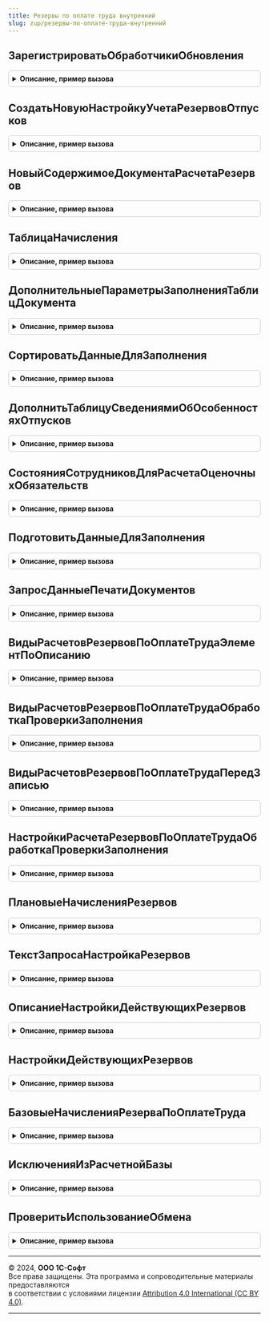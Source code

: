 ```yaml
---
title: Резервы по оплате труда внутренний
slug: zup/резервы-по-оплате-труда-внутренний
---
```



## ЗарегистрироватьОбработчикиОбновления
<details style="margin: 1em 0; padding: 0.5em; border: 1px solid #ccc; border-radius: 6px;">

<summary style="font-weight: bold; cursor: pointer;">Описание, пример вызова</summary>

```bsl

// Добавляет в список Обработчики процедуры-обработчики обновления,
// необходимые данной подсистеме.
//
// Параметры:
//   Обработчики - ТаблицаЗначений - см. описание функции НоваяТаблицаОбработчиковОбновления
//                                   общего модуля ОбновлениеИнформационнойБазы.
//
Процедура ЗарегистрироватьОбработчикиОбновления(Обработчики) Экспорт
```

Пример вызова
```bsl
РезервыПоОплатеТрудаВнутренний.ЗарегистрироватьОбработчикиОбновления(Обработчики) 
```
</details>

## СоздатьНовуюНастройкуУчетаРезервовОтпусков
<details style="margin: 1em 0; padding: 0.5em; border: 1px solid #ccc; border-radius: 6px;">

<summary style="font-weight: bold; cursor: pointer;">Описание, пример вызова</summary>

```bsl

Процедура СоздатьНовуюНастройкуУчетаРезервовОтпусков() Экспорт
```

Пример вызова
```bsl
РезервыПоОплатеТрудаВнутренний.СоздатьНовуюНастройкуУчетаРезервовОтпусков() 
```
</details>

## НовыйСодержимоеДокументаРасчетаРезервов
<details style="margin: 1em 0; padding: 0.5em; border: 1px solid #ccc; border-radius: 6px;">

<summary style="font-weight: bold; cursor: pointer;">Описание, пример вызова</summary>

```bsl

Функция НовыйСодержимоеДокументаРасчетаРезервов() Экспорт
```

Пример вызова
```bsl
Результат = РезервыПоОплатеТрудаВнутренний.НовыйСодержимоеДокументаРасчетаРезервов() 
```
</details>

## ТаблицаНачисления
<details style="margin: 1em 0; padding: 0.5em; border: 1px solid #ccc; border-radius: 6px;">

<summary style="font-weight: bold; cursor: pointer;">Описание, пример вызова</summary>

```bsl

Функция ТаблицаНачисления() Экспорт
```

Пример вызова
```bsl
Результат = РезервыПоОплатеТрудаВнутренний.ТаблицаНачисления() 
```
</details>

## ДополнительныеПараметрыЗаполненияТаблицДокумента
<details style="margin: 1em 0; padding: 0.5em; border: 1px solid #ccc; border-radius: 6px;">

<summary style="font-weight: bold; cursor: pointer;">Описание, пример вызова</summary>

```bsl

Функция ДополнительныеПараметрыЗаполненияТаблицДокумента() Экспорт
```

Пример вызова
```bsl
Результат = РезервыПоОплатеТрудаВнутренний.ДополнительныеПараметрыЗаполненияТаблицДокумента() 
```
</details>

## СортироватьДанныеДляЗаполнения
<details style="margin: 1em 0; padding: 0.5em; border: 1px solid #ccc; border-radius: 6px;">

<summary style="font-weight: bold; cursor: pointer;">Описание, пример вызова</summary>

```bsl

Процедура СортироватьДанныеДляЗаполнения(ДанныеЗаполнения, Организация, МесяцНачисления, ИспользоватьСортировкуПоУмолчанию = Истина) Экспорт
```

Пример вызова
```bsl
РезервыПоОплатеТрудаВнутренний.СортироватьДанныеДляЗаполнения(ДанныеЗаполнения, Организация, МесяцНачисления, ИспользоватьСортировкуПоУмолчанию);
```
</details>

## ДополнитьТаблицуСведениямиОбОсобенностяхОтпусков
<details style="margin: 1em 0; padding: 0.5em; border: 1px solid #ccc; border-radius: 6px;">

<summary style="font-weight: bold; cursor: pointer;">Описание, пример вызова</summary>

```bsl

Процедура ДополнитьТаблицуСведениямиОбОсобенностяхОтпусков(НачисленнаяЗарплатаИВзносы) Экспорт
```

Пример вызова
```bsl
РезервыПоОплатеТрудаВнутренний.ДополнитьТаблицуСведениямиОбОсобенностяхОтпусков(НачисленнаяЗарплатаИВзносы) 
```
</details>

## СостоянияСотрудниковДляРасчетаОценочныхОбязательств
<details style="margin: 1em 0; padding: 0.5em; border: 1px solid #ccc; border-radius: 6px;">

<summary style="font-weight: bold; cursor: pointer;">Описание, пример вызова</summary>

```bsl

Функция СостоянияСотрудниковДляРасчетаОценочныхОбязательств(Организация, Сотрудники, Период) Экспорт
```

Пример вызова
```bsl
Результат = РезервыПоОплатеТрудаВнутренний.СостоянияСотрудниковДляРасчетаОценочныхОбязательств(Организация, Сотрудники, Период) 
```
</details>

## ПодготовитьДанныеДляЗаполнения
<details style="margin: 1em 0; padding: 0.5em; border: 1px solid #ccc; border-radius: 6px;">

<summary style="font-weight: bold; cursor: pointer;">Описание, пример вызова</summary>

```bsl

Процедура ПодготовитьДанныеДляЗаполнения(СтруктураПараметров, АдресХранилища) Экспорт
```

Пример вызова
```bsl
РезервыПоОплатеТрудаВнутренний.ПодготовитьДанныеДляЗаполнения(СтруктураПараметров, АдресХранилища) 
```
</details>

## ЗапросДанныеПечатиДокументов
<details style="margin: 1em 0; padding: 0.5em; border: 1px solid #ccc; border-radius: 6px;">

<summary style="font-weight: bold; cursor: pointer;">Описание, пример вызова</summary>

```bsl

Процедура ЗапросДанныеПечатиДокументов(Запрос) Экспорт
```

Пример вызова
```bsl
РезервыПоОплатеТрудаВнутренний.ЗапросДанныеПечатиДокументов(Запрос) 
```
</details>

## ВидыРасчетовРезервовПоОплатеТрудаЭлементПоОписанию
<details style="margin: 1em 0; padding: 0.5em; border: 1px solid #ccc; border-radius: 6px;">

<summary style="font-weight: bold; cursor: pointer;">Описание, пример вызова</summary>

```bsl

Функция ВидыРасчетовРезервовПоОплатеТрудаЭлементПоОписанию(ОписаниеЭлемента) Экспорт
```

Пример вызова
```bsl
Результат = РезервыПоОплатеТрудаВнутренний.ВидыРасчетовРезервовПоОплатеТрудаЭлементПоОписанию(ОписаниеЭлемента) 
```
</details>

## ВидыРасчетовРезервовПоОплатеТрудаОбработкаПроверкиЗаполнения
<details style="margin: 1em 0; padding: 0.5em; border: 1px solid #ccc; border-radius: 6px;">

<summary style="font-weight: bold; cursor: pointer;">Описание, пример вызова</summary>

```bsl

Процедура ВидыРасчетовРезервовПоОплатеТрудаОбработкаПроверкиЗаполнения(Объект, Отказ, ПроверяемыеРеквизиты) Экспорт
```

Пример вызова
```bsl
РезервыПоОплатеТрудаВнутренний.ВидыРасчетовРезервовПоОплатеТрудаОбработкаПроверкиЗаполнения(Объект, Отказ, ПроверяемыеРеквизиты) 
```
</details>

## ВидыРасчетовРезервовПоОплатеТрудаПередЗаписью
<details style="margin: 1em 0; padding: 0.5em; border: 1px solid #ccc; border-radius: 6px;">

<summary style="font-weight: bold; cursor: pointer;">Описание, пример вызова</summary>

```bsl

Процедура ВидыРасчетовРезервовПоОплатеТрудаПередЗаписью(Объект, Отказ) Экспорт
```

Пример вызова
```bsl
РезервыПоОплатеТрудаВнутренний.ВидыРасчетовРезервовПоОплатеТрудаПередЗаписью(Объект, Отказ) 
```
</details>

## НастройкиРасчетаРезервовПоОплатеТрудаОбработкаПроверкиЗаполнения
<details style="margin: 1em 0; padding: 0.5em; border: 1px solid #ccc; border-radius: 6px;">

<summary style="font-weight: bold; cursor: pointer;">Описание, пример вызова</summary>

```bsl

Процедура НастройкиРасчетаРезервовПоОплатеТрудаОбработкаПроверкиЗаполнения(Объект, Отказ, ПроверяемыеРеквизиты) Экспорт
```

Пример вызова
```bsl
РезервыПоОплатеТрудаВнутренний.НастройкиРасчетаРезервовПоОплатеТрудаОбработкаПроверкиЗаполнения(Объект, Отказ, ПроверяемыеРеквизиты) 
```
</details>

## ПлановыеНачисленияРезервов
<details style="margin: 1em 0; padding: 0.5em; border: 1px solid #ccc; border-radius: 6px;">

<summary style="font-weight: bold; cursor: pointer;">Описание, пример вызова</summary>

```bsl

Функция ПлановыеНачисленияРезервов(Организация, Резерв, Период) Экспорт
```

Пример вызова
```bsl
Результат = РезервыПоОплатеТрудаВнутренний.ПлановыеНачисленияРезервов(Организация, Резерв, Период) 
```
</details>

## ТекстЗапросаНастройкаРезервов
<details style="margin: 1em 0; padding: 0.5em; border: 1px solid #ccc; border-radius: 6px;">

<summary style="font-weight: bold; cursor: pointer;">Описание, пример вызова</summary>

```bsl

Функция ТекстЗапросаНастройкаРезервов() Экспорт
```

Пример вызова
```bsl
Результат = РезервыПоОплатеТрудаВнутренний.ТекстЗапросаНастройкаРезервов() 
```
</details>

## ОписаниеНастройкиДействующихРезервов
<details style="margin: 1em 0; padding: 0.5em; border: 1px solid #ccc; border-radius: 6px;">

<summary style="font-weight: bold; cursor: pointer;">Описание, пример вызова</summary>

```bsl

Функция ОписаниеНастройкиДействующихРезервов() Экспорт
```

Пример вызова
```bsl
Результат = РезервыПоОплатеТрудаВнутренний.ОписаниеНастройкиДействующихРезервов() 
```
</details>

## НастройкиДействующихРезервов
<details style="margin: 1em 0; padding: 0.5em; border: 1px solid #ccc; border-radius: 6px;">

<summary style="font-weight: bold; cursor: pointer;">Описание, пример вызова</summary>

```bsl

Функция НастройкиДействующихРезервов(Организация, Период) Экспорт
```

Пример вызова
```bsl
Результат = РезервыПоОплатеТрудаВнутренний.НастройкиДействующихРезервов(Организация, Период) 
```
</details>

## БазовыеНачисленияРезерваПоОплатеТруда
<details style="margin: 1em 0; padding: 0.5em; border: 1px solid #ccc; border-radius: 6px;">

<summary style="font-weight: bold; cursor: pointer;">Описание, пример вызова</summary>

```bsl

Функция БазовыеНачисленияРезерваПоОплатеТруда(Организация, Резерв, Период) Экспорт
```

Пример вызова
```bsl
Результат = РезервыПоОплатеТрудаВнутренний.БазовыеНачисленияРезерваПоОплатеТруда(Организация, Резерв, Период) 
```
</details>

## ИсключенияИзРасчетнойБазы
<details style="margin: 1em 0; padding: 0.5em; border: 1px solid #ccc; border-radius: 6px;">

<summary style="font-weight: bold; cursor: pointer;">Описание, пример вызова</summary>

```bsl

Функция ИсключенияИзРасчетнойБазы() Экспорт
```

Пример вызова
```bsl
Результат = РезервыПоОплатеТрудаВнутренний.ИсключенияИзРасчетнойБазы() 
```
</details>

## ПроверитьИспользованиеОбмена
<details style="margin: 1em 0; padding: 0.5em; border: 1px solid #ccc; border-radius: 6px;">

<summary style="font-weight: bold; cursor: pointer;">Описание, пример вызова</summary>

```bsl

Процедура ПроверитьИспользованиеОбмена(ОбменИспользуется, Организация) Экспорт
```

Пример вызова
```bsl
РезервыПоОплатеТрудаВнутренний.ПроверитьИспользованиеОбмена(ОбменИспользуется, Организация) 
```
</details>

---

© 2024, **ООО 1С-Софт**  
Все права защищены. Эта программа и сопроводительные материалы предоставляются  
в соответствии с условиями лицензии [Attribution 4.0 International (CC BY 4.0)](https://creativecommons.org/licenses/by/4.0/legalcode).

---
